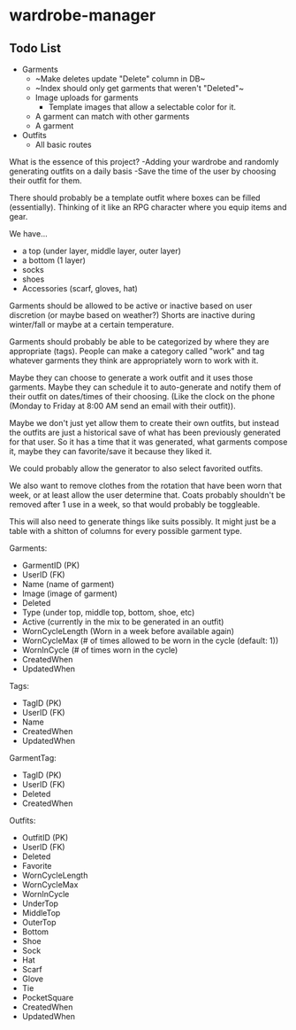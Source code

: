 # wardrobe-manager

## Todo List

* Garments
    * ~Make deletes update "Delete" column in DB~
    * ~Index should only get garments that weren't "Deleted"~
    * Image uploads for garments
        * Template images that allow a selectable color for it.
    * A garment can match with other garments
    * A garment
* Outfits
    * All basic routes

What is the essence of this project?
-Adding your wardrobe and randomly generating outfits on a daily basis
-Save the time of the user by choosing their outfit for them.

There should probably be a template outfit where boxes can be filled (essentially). 
Thinking of it like an RPG character where you equip items and gear.

We have...
* a top (under layer, middle layer, outer layer)
* a bottom (1 layer)
* socks
* shoes
* Accessories (scarf, gloves, hat)

Garments should be allowed to be active or inactive based on user discretion (or maybe based on weather?)
Shorts are inactive during winter/fall or maybe at a certain temperature.

Garments should probably be able to be categorized by where they are appropriate (tags).
People can make a category called "work" and tag whatever garments they think are appropriately worn to work with it.

Maybe they can choose to generate a work outfit and it uses those garments.
Maybe they can schedule it to auto-generate and notify them of their outfit on dates/times of their choosing. (Like the clock on the phone (Monday to Friday at 8:00 AM send an email with their outfit)).

Maybe we don't just yet allow them to create their own outfits, but instead the outfits are just a historical save of what has been previously generated for that user. So it has a time that it was generated, what garments compose it, maybe they can favorite/save it because they liked it.

We could probably allow the generator to also select favorited outfits.

We also want to remove clothes from the rotation that have been worn that week, or at least allow the user determine that.
Coats probably shouldn't be removed after 1 use in a week, so that would probably be toggleable.

This will also need to generate things like suits possibly. It might just be a table with a shitton of columns for every possible garment type.

Garments:
* GarmentID (PK)
* UserID (FK)
* Name (name of garment)
* Image (image of garment)
* Deleted
* Type (under top, middle top, bottom, shoe, etc)
* Active (currently in the mix to be generated in an outfit)
* WornCycleLength (Worn in a week before available again)
* WornCycleMax (# of times allowed to be worn in the cycle (default: 1))
* WornInCycle (# of times worn in the cycle)
* CreatedWhen
* UpdatedWhen

Tags:
* TagID (PK)
* UserID (FK)
* Name
* CreatedWhen
* UpdatedWhen

GarmentTag:
* TagID (PK)
* UserID (FK)
* Deleted
* CreatedWhen

Outfits:
* OutfitID (PK)
* UserID (FK)
* Deleted
* Favorite
* WornCycleLength
* WornCycleMax
* WornInCycle
* UnderTop
* MiddleTop
* OuterTop
* Bottom
* Shoe
* Sock
* Hat
* Scarf
* Glove
* Tie
* PocketSquare
* CreatedWhen
* UpdatedWhen